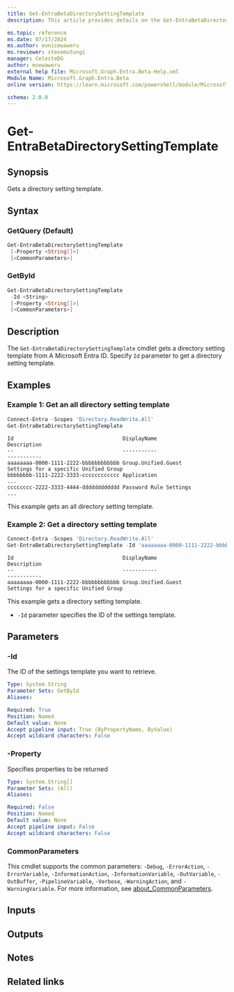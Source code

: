 ```yaml
---
title: Get-EntraBetaDirectorySettingTemplate
description: This article provides details on the Get-EntraBetaDirectorySettingTemplate command.

ms.topic: reference
ms.date: 07/17/2024
ms.author: eunicewaweru
ms.reviewer: stevemutungi
manager: CelesteDG
author: msewaweru
external help file: Microsoft.Graph.Entra.Beta-Help.xml
Module Name: Microsoft.Graph.Entra.Beta
online version: https://learn.microsoft.com/powershell/module/Microsoft.Graph.Entra.Beta/Get-EntraBetaDirectorySettingTemplate

schema: 2.0.0
---
```


# Get-EntraBetaDirectorySettingTemplate

## Synopsis

Gets a directory setting template.

## Syntax

### GetQuery (Default)

```powershell
Get-EntraBetaDirectorySettingTemplate
 [-Property <String[]>]
 [<CommonParameters>]
```

### GetById

```powershell
Get-EntraBetaDirectorySettingTemplate
 -Id <String>
 [-Property <String[]>]
 [<CommonParameters>]
```

## Description

The `Get-EntraBetaDirectorySettingTemplate` cmdlet gets a directory setting template from A Microsoft Entra ID. Specify `Id` parameter to get a directory setting template.

## Examples

### Example 1: Get an all directory setting template

```powershell
Connect-Entra -Scopes 'Directory.ReadWrite.All'
Get-EntraBetaDirectorySettingTemplate
```

```Output
Id                                   DisplayName                          Description
--                                   -----------                          -----------
aaaaaaaa-0000-1111-2222-bbbbbbbbbbbb Group.Unified.Guest                  Settings for a specific Unified Group
bbbbbbbb-1111-2222-3333-cccccccccccc Application                          ...
cccccccc-2222-3333-4444-dddddddddddd Password Rule Settings               ...
```

This example gets an all directory setting template.

### Example 2: Get a directory setting template

```powershell
Connect-Entra -Scopes 'Directory.ReadWrite.All'
Get-EntraBetaDirectorySettingTemplate -Id 'aaaaaaaa-0000-1111-2222-bbbbbbbbbbbb'
```

```Output
Id                                   DisplayName                          Description
--                                   -----------                          -----------
aaaaaaaa-0000-1111-2222-bbbbbbbbbbbb Group.Unified.Guest                  Settings for a specific Unified Group
```

This example gets a directory setting template.

- `-Id` parameter specifies the ID of the settings template.

## Parameters

### -Id

The ID of the settings template you want to retrieve.

```yaml
Type: System.String
Parameter Sets: GetById
Aliases:

Required: True
Position: Named
Default value: None
Accept pipeline input: True (ByPropertyName, ByValue)
Accept wildcard characters: False
```

### -Property

Specifies properties to be returned

```yaml
Type: System.String[]
Parameter Sets: (All)
Aliases:

Required: False
Position: Named
Default value: None
Accept pipeline input: False
Accept wildcard characters: False
```

### CommonParameters

This cmdlet supports the common parameters: `-Debug`, `-ErrorAction`, `-ErrorVariable`, `-InformationAction`, `-InformationVariable`, `-OutVariable`, `-OutBuffer`, `-PipelineVariable`, `-Verbose`, `-WarningAction`, and `-WarningVariable`. For more information, see [about_CommonParameters](https://go.microsoft.com/fwlink/?LinkID=113216).

## Inputs

## Outputs

## Notes

## Related links
